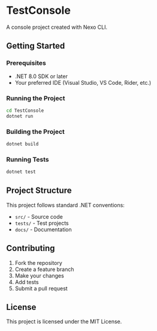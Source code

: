 # TestConsole

A console project created with Nexo CLI.

## Getting Started

### Prerequisites

- .NET 8.0 SDK or later
- Your preferred IDE (Visual Studio, VS Code, Rider, etc.)

### Running the Project

```bash
cd TestConsole
dotnet run
```

### Building the Project

```bash
dotnet build
```

### Running Tests

```bash
dotnet test
```

## Project Structure

This project follows standard .NET conventions:

- `src/` - Source code
- `tests/` - Test projects
- `docs/` - Documentation

## Contributing

1. Fork the repository
2. Create a feature branch
3. Make your changes
4. Add tests
5. Submit a pull request

## License

This project is licensed under the MIT License.
